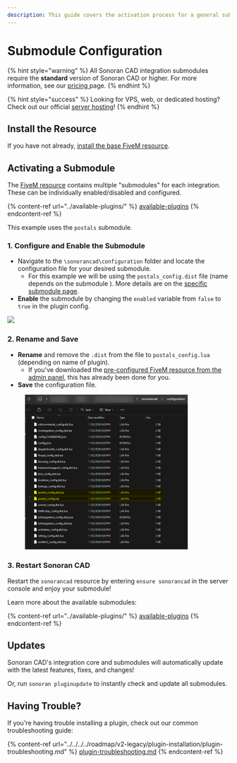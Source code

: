 ```yaml
---
description: This guide covers the activation process for a general submodule.
---
```


# Submodule Configuration

{% hint style="warning" %}
All Sonoran CAD integration submodules require the **standard** version of Sonoran CAD or higher. For more information, see our [pricing ](../../../../pricing/faq/)page.
{% endhint %}

{% hint style="success" %}
Looking for VPS, web, or dedicated hosting? Check out our official [server hosting](../../../../other-products/server-hosting.md)!
{% endhint %}

## Install the Resource

If you have not already, [install the base FiveM resource](../).

## Activating a Submodule

The [FiveM resource](../) contains multiple "submodules" for each integration. These can be individually enabled/disabled and configured.

{% content-ref url="../available-plugins/" %}
[available-plugins](../available-plugins/)
{% endcontent-ref %}

This example uses the `postals` submodule.

### 1. Configure and Enable the Submodule

* Navigate to the `\sonorancad\configuration` folder and locate the configuration file for your desired submodule.
  * For this example we will be using the `postals_config.dist` file (name depends on the submodule ). More details are on the [specific submodule page](../available-plugins/).&#x20;
* **Enable** the submodule by changing the `enabled` variable from `false` to `true` in the plugin config.

![](<../../../../.gitbook/assets/Screen Shot 2020-05-25 at 10.00.45 PM.png>)

### 2. Rename and Save

* **Rename** and remove the `.dist` from the file to `postals_config.lua` (depending on name of plugin).
  * If you've downloaded the [pre-configured FiveM resource from the admin panel](../), this has already been done for you.
* **Save** the configuration file.

<figure><img src="../../../../.gitbook/assets/image (2) (1).png" alt="" width="369"><figcaption></figcaption></figure>

### 3. Restart Sonoran CAD

Restart the `sonorancad` resource by entering `ensure sonorancad` in the server console and enjoy your submodule!

Learn more about the available submodules:

{% content-ref url="../available-plugins/" %}
[available-plugins](../available-plugins/)
{% endcontent-ref %}

## Updates

Sonoran CAD's integration core and submodules will automatically update with the latest features, fixes, and changes!

Or, run `sonoran pluginupdate` to instantly check and update all submodules.

## Having Trouble?

If you're having trouble installing a plugin, check out our common troubleshooting guide:

{% content-ref url="../../../../roadmap/v2-legacy/plugin-installation/plugin-troubleshooting.md" %}
[plugin-troubleshooting.md](../../../../roadmap/v2-legacy/plugin-installation/plugin-troubleshooting.md)
{% endcontent-ref %}

